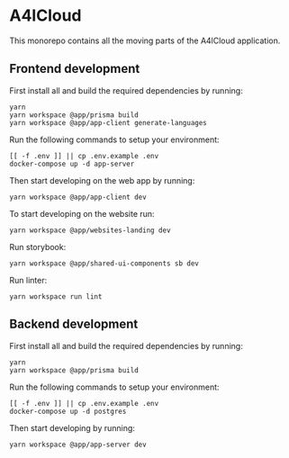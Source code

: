 # A4lCloud

This monorepo contains all the moving parts of the A4lCloud application.

## Frontend development

First install all and build the required dependencies by running:

```
yarn
yarn workspace @app/prisma build
yarn workspace @app/app-client generate-languages
```

Run the following commands to setup your environment:

```
[[ -f .env ]] || cp .env.example .env
docker-compose up -d app-server
```

Then start developing on the web app by running:

```
yarn workspace @app/app-client dev
```
To start developing on the website run:
```
yarn workspace @app/websites-landing dev
```

Run storybook:
```
yarn workspace @app/shared-ui-components sb dev
```
Run linter:
```
yarn workspace run lint
```

## Backend development

First install all and build the required dependencies by running:

```
yarn
yarn workspace @app/prisma build
```

Run the following commands to setup your environment:

```
[[ -f .env ]] || cp .env.example .env
docker-compose up -d postgres
```

Then start developing by running:

```
yarn workspace @app/app-server dev
```
